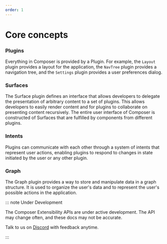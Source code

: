 ```yaml
---
order: 1
---
```


# Core concepts

### Plugins

Everything in Composer is provided by a Plugin. For example, the `Layout` plugin provides a layout for the application, the `NavTree` plugin provides a navigation tree, and the `Settings` plugin provides a user preferences dialog.

### Surfaces

The Surface plugin defines an interface that allows developers to delegate the presentation of arbitrary content to a set of plugins. This allows developers to easily render content and for plugins to collaborate on presenting content recursively. The entire user interface of Composer is constructed of Surfaces that are fulfilled by components from different plugins.

### Intents

Plugins can communicate with each other through a system of intents that represent user actions, enabling plugins to respond to changes in state initiated by the user or any other plugin.

### Graph

The Graph plugin provides a way to store and manipulate data in a graph structure. It is used to organize the user's data and to represent the user's possible actions in the application.

::: note Under Development

The Composer Extensibility APIs are under active development. The API may change often, and these docs may not be accurate.

Talk to us on [Discord](https://dxos.org/discord) with feedback anytime.

:::
